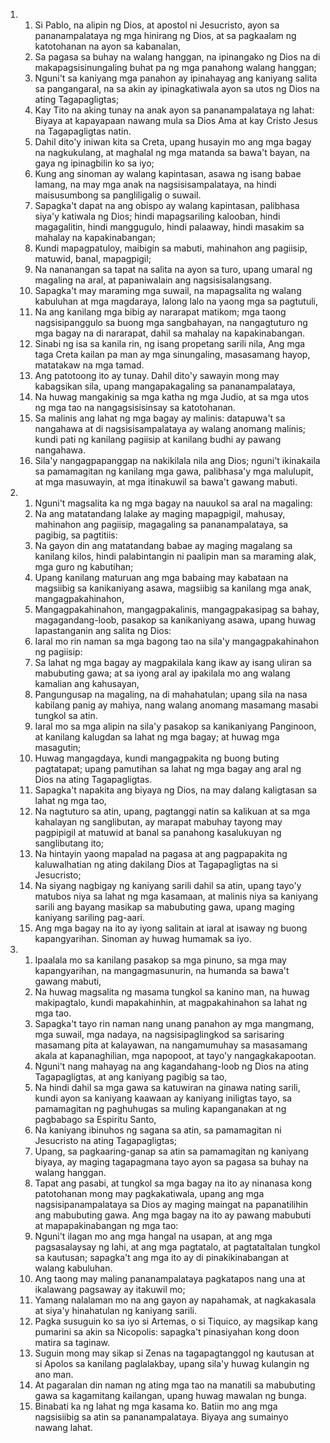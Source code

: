 <ol>
  <li>
    <ol>
      <li>Si Pablo, na alipin ng Dios, at apostol ni Jesucristo, ayon sa pananampalataya ng mga hinirang ng Dios, at sa pagkaalam ng katotohanan na ayon sa kabanalan,</li>
      <li>Sa pagasa sa buhay na walang hanggan, na ipinangako ng Dios na di makapagsisinungaling buhat pa ng mga panahong walang hanggan;</li>
      <li>Nguni't sa kaniyang mga panahon ay ipinahayag ang kaniyang salita sa pangangaral, na sa akin ay ipinagkatiwala ayon sa utos ng Dios na ating Tagapagligtas;</li>
      <li>Kay Tito na aking tunay na anak ayon sa pananampalataya ng lahat: Biyaya at kapayapaan nawang mula sa Dios Ama at kay Cristo Jesus na Tagapagligtas natin.</li>
      <li>Dahil dito'y iniwan kita sa Creta, upang husayin mo ang mga bagay na nagkukulang, at maghalal ng mga matanda sa bawa't bayan, na gaya ng ipinagbilin ko sa iyo;</li>
      <li>Kung ang sinoman ay walang kapintasan, asawa ng isang babae lamang, na may mga anak na nagsisisampalataya, na hindi maisusumbong sa pangliligalig o suwail.</li>
      <li>Sapagka't dapat na ang obispo ay walang kapintasan, palibhasa siya'y katiwala ng Dios; hindi mapagsariling kalooban, hindi magagalitin, hindi manggugulo, hindi palaaway, hindi masakim sa mahalay na kapakinabangan;</li>
      <li>Kundi mapagpatuloy, maibigin sa mabuti, mahinahon ang pagiisip, matuwid, banal, mapagpigil;</li>
      <li>Na nananangan sa tapat na salita na ayon sa turo, upang umaral ng magaling na aral, at papaniwalain ang nagsisisalangsang.</li>
      <li>Sapagka't may maraming mga suwail, na mapagsalita ng walang kabuluhan at mga magdaraya, lalong lalo na yaong mga sa pagtutuli,</li>
      <li>Na ang kanilang mga bibig ay nararapat matikom; mga taong nagsisipanggulo sa buong mga sangbahayan, na nangagtuturo ng mga bagay na di nararapat, dahil sa mahalay na kapakinabangan.</li>
      <li>Sinabi ng isa sa kanila rin, ng isang propetang sarili nila, Ang mga taga Creta kailan pa man ay mga sinungaling, masasamang hayop, matatakaw na mga tamad.</li>
      <li>Ang patotoong ito ay tunay. Dahil dito'y sawayin mong may kabagsikan sila, upang mangapakagaling sa pananampalataya,</li>
      <li>Na huwag mangakinig sa mga katha ng mga Judio, at sa mga utos ng mga tao na nangagsisisinsay sa katotohanan.</li>
      <li>Sa malinis ang lahat ng mga bagay ay malinis: datapuwa't sa nangahawa at di nagsisisampalataya ay walang anomang malinis; kundi pati ng kanilang pagiisip at kanilang budhi ay pawang nangahawa.</li>
      <li>Sila'y nangagpapanggap na nakikilala nila ang Dios; nguni't ikinakaila sa pamamagitan ng kanilang mga gawa, palibhasa'y mga malulupit, at mga masuwayin, at mga itinakuwil sa bawa't gawang mabuti.</li>
    </ol>
  </li>
  <li>
    <ol>
      <li>Nguni't magsalita ka ng mga bagay na nauukol sa aral na magaling:</li>
      <li>Na ang matatandang lalake ay maging mapagpigil, mahusay, mahinahon ang pagiisip, magagaling sa pananampalataya, sa pagibig, sa pagtitiis:</li>
      <li>Na gayon din ang matatandang babae ay maging magalang sa kanilang kilos, hindi palabintangin ni paalipin man sa maraming alak, mga guro ng kabutihan;</li>
      <li>Upang kanilang maturuan ang mga babaing may kabataan na magsiibig sa kanikaniyang asawa, magsiibig sa kanilang mga anak, mangagpakahinahon,</li>
      <li>Mangagpakahinahon, mangagpakalinis, mangagpakasipag sa bahay, magagandang-loob, pasakop sa kanikaniyang asawa, upang huwag lapastanganin ang salita ng Dios:</li>
      <li>Iaral mo rin naman sa mga bagong tao na sila'y mangagpakahinahon ng pagiisip:</li>
      <li>Sa lahat ng mga bagay ay magpakilala kang ikaw ay isang uliran sa mabubuting gawa; at sa iyong aral ay ipakilala mo ang walang kamalian ang kahusayan,</li>
      <li>Pangungusap na magaling, na di mahahatulan; upang sila na nasa kabilang panig ay mahiya, nang walang anomang masamang masabi tungkol sa atin.</li>
      <li>Iaral mo sa mga alipin na sila'y pasakop sa kanikaniyang Panginoon, at kanilang kalugdan sa lahat ng mga bagay; at huwag mga masagutin;</li>
      <li>Huwag mangagdaya, kundi mangagpakita ng buong buting pagtatapat; upang pamutihan sa lahat ng mga bagay ang aral ng Dios na ating Tagapagligtas.</li>
      <li>Sapagka't napakita ang biyaya ng Dios, na may dalang kaligtasan sa lahat ng mga tao,</li>
      <li>Na nagtuturo sa atin, upang, pagtanggi natin sa kalikuan at sa mga kahalayan ng sanglibutan, ay marapat mabuhay tayong may pagpipigil at matuwid at banal sa panahong kasalukuyan ng sanglibutang ito;</li>
      <li>Na hintayin yaong mapalad na pagasa at ang pagpapakita ng kaluwalhatian ng ating dakilang Dios at Tagapagligtas na si Jesucristo;</li>
      <li>Na siyang nagbigay ng kaniyang sarili dahil sa atin, upang tayo'y matubos niya sa lahat ng mga kasamaan, at malinis niya sa kaniyang sarili ang bayang masikap sa mabubuting gawa, upang maging kaniyang sariling pag-aari.</li>
      <li>Ang mga bagay na ito ay iyong salitain at iaral at isaway ng buong kapangyarihan. Sinoman ay huwag humamak sa iyo.</li>
    </ol>
  </li>
  <li>
    <ol>
      <li>Ipaalala mo sa kanilang pasakop sa mga pinuno, sa mga may kapangyarihan, na mangagmasunurin, na humanda sa bawa't gawang mabuti,</li>
      <li>Na huwag magsalita ng masama tungkol sa kanino man, na huwag makipagtalo, kundi mapakahinhin, at magpakahinahon sa lahat ng mga tao.</li>
      <li>Sapagka't tayo rin naman nang unang panahon ay mga mangmang, mga suwail, mga nadaya, na nagsisipaglingkod sa sarisaring masamang pita at kalayawan, na nangamumuhay sa masasamang akala at kapanaghilian, mga napopoot, at tayo'y nangagkakapootan.</li>
      <li>Nguni't nang mahayag na ang kagandahang-loob ng Dios na ating Tagapagligtas, at ang kaniyang pagibig sa tao,</li>
      <li>Na hindi dahil sa mga gawa sa katuwiran na ginawa nating sarili, kundi ayon sa kaniyang kaawaan ay kaniyang iniligtas tayo, sa pamamagitan ng paghuhugas sa muling kapanganakan at ng pagbabago sa Espiritu Santo,</li>
      <li>Na kaniyang ibinuhos ng sagana sa atin, sa pamamagitan ni Jesucristo na ating Tagapagligtas;</li>
      <li>Upang, sa pagkaaring-ganap sa atin sa pamamagitan ng kaniyang biyaya, ay maging tagapagmana tayo ayon sa pagasa sa buhay na walang hanggan.</li>
      <li>Tapat ang pasabi, at tungkol sa mga bagay na ito ay ninanasa kong patotohanan mong may pagkakatiwala, upang ang mga nagsisipanampalataya sa Dios ay maging maingat na papanatilihin ang mabubuting gawa. Ang mga bagay na ito ay pawang mabubuti at mapapakinabangan ng mga tao:</li>
      <li>Nguni't ilagan mo ang mga hangal na usapan, at ang mga pagsasalaysay ng lahi, at ang mga pagtatalo, at pagtataltalan tungkol sa kautusan; sapagka't ang mga ito ay di pinakikinabangan at walang kabuluhan.</li>
      <li>Ang taong may maling pananampalataya pagkatapos nang una at ikalawang pagsaway ay itakuwil mo;</li>
      <li>Yamang nalalaman mo na ang gayon ay napahamak, at nagkakasala at siya'y hinahatulan ng kaniyang sarili.</li>
      <li>Pagka susuguin ko sa iyo si Artemas, o si Tiquico, ay magsikap kang pumarini sa akin sa Nicopolis: sapagka't pinasiyahan kong doon matira sa taginaw.</li>
      <li>Suguin mong may sikap si Zenas na tagapagtanggol ng kautusan at si Apolos sa kanilang paglalakbay, upang sila'y huwag kulangin ng ano man.</li>
      <li>At pagaralan din naman ng ating mga tao na manatili sa mabubuting gawa sa kagamitang kailangan, upang huwag mawalan ng bunga.</li>
      <li>Binabati ka ng lahat ng mga kasama ko. Batiin mo ang mga nagsisiibig sa atin sa pananampalataya. Biyaya ang sumainyo nawang lahat.</li>
    </ol>
  </li>
</ol>
